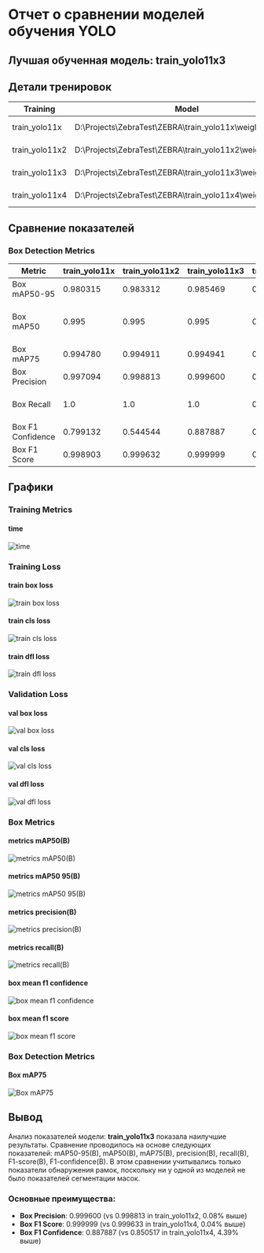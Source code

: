 # Отчет о сравнении моделей обучения YOLO

## Лучшая обученная модель: train_yolo11x3

## Детали тренировок

| Training | Model | Date |
|----------|-------|------|
| train_yolo11x | D:\Projects\ZebraTest\ZEBRA\train_yolo11x\weights\best.pt | 2025-06-25T17:56:02.112643 |
| train_yolo11x2 | D:\Projects\ZebraTest\ZEBRA\train_yolo11x2\weights\best.pt | 2025-06-25T20:59:06.236091 |
| train_yolo11x3 | D:\Projects\ZebraTest\ZEBRA\train_yolo11x3\weights\best.pt | 2025-06-26T12:52:19.184597 |
| train_yolo11x4 | D:\Projects\ZebraTest\ZEBRA\train_yolo11x4\weights\best.pt | 2025-06-26T18:33:04.948821 |

## Сравнение показателей

### Box Detection Metrics

| Metric | train_yolo11x | train_yolo11x2 | train_yolo11x3 | train_yolo11x4 | Best Training |
|--------|------|------|------|------|-------------|
| Box mAP50-95 | 0.980315 | 0.983312 | 0.985469 | 0.991319 | ['train_yolo11x4'] |
| Box mAP50 | 0.995 | 0.995 | 0.995 | 0.995 | ['train_yolo11x', 'train_yolo11x2', 'train_yolo11x3', 'train_yolo11x4'] |
| Box mAP75 | 0.994780 | 0.994911 | 0.994941 | 0.994977 | ['train_yolo11x4'] |
| Box Precision | 0.997094 | 0.998813 | 0.999600 | 0.998777 | ['train_yolo11x3'] |
| Box Recall | 1.0 | 1.0 | 1.0 | 0.999997 | ['train_yolo11x', 'train_yolo11x2', 'train_yolo11x3'] |
| Box F1 Confidence | 0.799132 | 0.544544 | 0.887887 | 0.850517 | ['train_yolo11x3'] |
| Box F1 Score | 0.998903 | 0.999632 | 0.999999 | 0.999633 | ['train_yolo11x3'] |

## Графики 

### Training Metrics

#### time

![time](comparison_plots/time.png)

### Training Loss

#### train box loss

![train box loss](comparison_plots/train-box_loss.png)

#### train cls loss

![train cls loss](comparison_plots/train-cls_loss.png)

#### train dfl loss

![train dfl loss](comparison_plots/train-dfl_loss.png)

### Validation Loss

#### val box loss

![val box loss](comparison_plots/val-box_loss.png)

#### val cls loss

![val cls loss](comparison_plots/val-cls_loss.png)

#### val dfl loss

![val dfl loss](comparison_plots/val-dfl_loss.png)

### Box Metrics

#### metrics mAP50(B)

![metrics mAP50(B)](comparison_plots/metrics-mAP50(B).png)

#### metrics mAP50 95(B)

![metrics mAP50 95(B)](comparison_plots/metrics-mAP50-95(B).png)

#### metrics precision(B)

![metrics precision(B)](comparison_plots/metrics-precision(B).png)

#### metrics recall(B)

![metrics recall(B)](comparison_plots/metrics-recall(B).png)

#### box mean f1 confidence

![box mean f1 confidence](comparison_plots/box_mean_f1_confidence.png)

#### box mean f1 score

![box mean f1 score](comparison_plots/box_mean_f1_score.png)

### Box Detection Metrics

#### Box mAP75

![Box mAP75](comparison_plots/box_map75.png)

## Вывод

Анализ показателей модели: **train_yolo11x3** показала наилучшие результаты. Сравнение проводилось на основе следующих показателей: mAP50-95(B), mAP50(B), mAP75(B), precision(B), recall(B), F1-score(B), F1-confidence(B). В этом сравнении учитывались только показатели обнаружения рамок, поскольку ни у одной из моделей не было показателей сегментации масок.

### Основные преимущества:

- **Box Precision**: 0.999600 (vs 0.998813 in train_yolo11x2, 0.08% выше)
- **Box F1 Score**: 0.999999 (vs 0.999633 in train_yolo11x4, 0.04% выше)
- **Box F1 Confidence**: 0.887887 (vs 0.850517 in train_yolo11x4, 4.39% выше)

